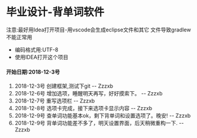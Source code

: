 # 毕业设计-背单词软件

注意:最好用Idea打开项目-用vscode会生成eclipse文件和其它
文件导致gradlew不能正常用

* 编码格式用:UTF-8
* 使用IDEA打开这个项目

#### **开始日期:2018-12-3号**
1. 2018-12-3号 创建框架,测试下git -- Zzzxb
2. 2018-12-6号 增加选项，睡醒明天再写，好好摸索下。 -- Zzzxb
3. 2018-12-7号 重写选项栏 -- Zzzxb
4. 2018-12-8号 选项卡完成，接下来选项卡显示内容 -- Zzzxb
5. 2018-12-9号 查单词功能基本ok，剩下背单词和设置选项了。晚安! -- Zzzxb
6. 2018-12-9号 背单词功能差不多了，明天设置界面，后天稍微重构一下. -- Zzzxb
